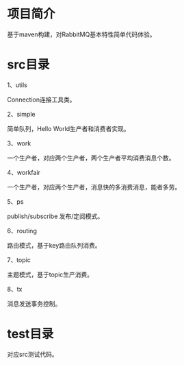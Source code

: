 # 项目简介
基于maven构建，对RabbitMQ基本特性简单代码体验。

# src目录

1、utils

Connection连接工具类。

2、simple

简单队列，Hello World生产者和消费者实现。

3、work

一个生产者，对应两个生产者，两个生产者平均消费消息个数。

4、workfair

一个生产者，对应两个生产者，消息快的多消费消息，能者多劳。

5、ps

publish/subscribe 发布/定阅模式。

6、routing

路由模式，基于key路由队列消费。

7、topic

主题模式，基于topic生产消费。

8、tx

消息发送事务控制。

# test目录
对应src测试代码。


